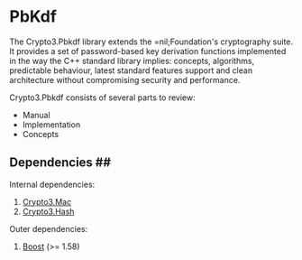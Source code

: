# PbKdf



The Crypto3.Pbkdf library extends the =nil;Foundation's cryptography suite. It provides a set of password-based key derivation functions implemented in the way the C++ standard library implies: concepts, algorithms, predictable behaviour, latest standard features support and clean architecture without compromising security and performance.

Crypto3.Pbkdf consists of several parts to review:

* Manual
* Implementation
* Concepts

## Dependencies ## <a href="#pbkdf_dependencies" id="pbkdf_dependencies"></a>

Internal dependencies:

1. [Crypto3.Mac](https://github.com/nilfoundation/block.git)
2. [Crypto3.Hash](https://github.com/nilfoundation/hash.git)

Outer dependencies:

1. [Boost](https://boost.org) (>= 1.58)
